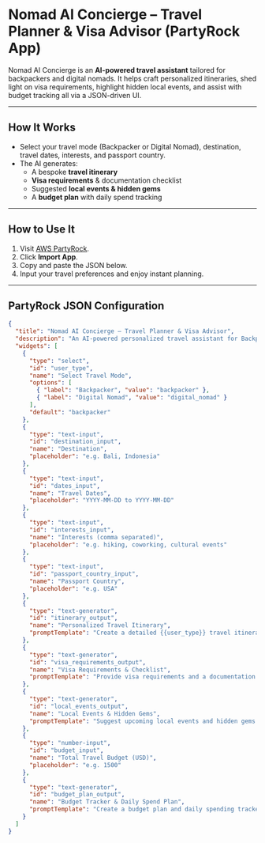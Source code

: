 # Nomad AI Concierge – Travel Planner & Visa Advisor (PartyRock App)

Nomad AI Concierge is an **AI-powered travel assistant** tailored for backpackers and digital nomads. It helps craft personalized itineraries, shed light on visa requirements, highlight hidden local events, and assist with budget tracking all via a JSON-driven UI.

---

## How It Works
- Select your travel mode (Backpacker or Digital Nomad), destination, travel dates, interests, and passport country.
- The AI generates:
  - A bespoke **travel itinerary**
  - **Visa requirements** & documentation checklist
  - Suggested **local events & hidden gems**
  - A **budget plan** with daily spend tracking 

---

## How to Use It
1. Visit [AWS PartyRock](https://partyrock.aws/).
2. Click **Import App**.
3. Copy and paste the JSON below.
4. Input your travel preferences and enjoy instant planning.

---

## PartyRock JSON Configuration
```json
{
  "title": "Nomad AI Concierge – Travel Planner & Visa Advisor",
  "description": "An AI-powered personalized travel assistant for Backpackers and Digital Nomads to generate travel itineraries, check visa requirements, suggest local events, and track budgets.",
  "widgets": [
    {
      "type": "select",
      "id": "user_type",
      "name": "Select Travel Mode",
      "options": [
        { "label": "Backpacker", "value": "backpacker" },
        { "label": "Digital Nomad", "value": "digital_nomad" }
      ],
      "default": "backpacker"
    },
    {
      "type": "text-input",
      "id": "destination_input",
      "name": "Destination",
      "placeholder": "e.g. Bali, Indonesia"
    },
    {
      "type": "text-input",
      "id": "dates_input",
      "name": "Travel Dates",
      "placeholder": "YYYY-MM-DD to YYYY-MM-DD"
    },
    {
      "type": "text-input",
      "id": "interests_input",
      "name": "Interests (comma separated)",
      "placeholder": "e.g. hiking, coworking, cultural events"
    },
    {
      "type": "text-input",
      "id": "passport_country_input",
      "name": "Passport Country",
      "placeholder": "e.g. USA"
    },
    {
      "type": "text-generator",
      "id": "itinerary_output",
      "name": "Personalized Travel Itinerary",
      "promptTemplate": "Create a detailed {{user_type}} travel itinerary for visiting {{destination_input}} from {{dates_input}} focusing on these interests: {{interests_input}}."
    },
    {
      "type": "text-generator",
      "id": "visa_requirements_output",
      "name": "Visa Requirements & Checklist",
      "promptTemplate": "Provide visa requirements and a documentation checklist for a traveler holding a passport from {{passport_country_input}} visiting {{destination_input}}."
    },
    {
      "type": "text-generator",
      "id": "local_events_output",
      "name": "Local Events & Hidden Gems",
      "promptTemplate": "Suggest upcoming local events and hidden gems in {{destination_input}} relevant to someone interested in {{interests_input}}."
    },
    {
      "type": "number-input",
      "id": "budget_input",
      "name": "Total Travel Budget (USD)",
      "placeholder": "e.g. 1500"
    },
    {
      "type": "text-generator",
      "id": "budget_plan_output",
      "name": "Budget Tracker & Daily Spend Plan",
      "promptTemplate": "Create a budget plan and daily spending tracker for a total budget of ${{budget_input}} over the trip from {{dates_input}}."
    }
  ]
}



